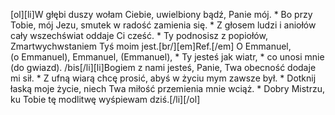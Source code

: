 [ol][li]W głębi duszy wołam Ciebie, uwielbiony bądź, Panie mój. * Bo przy Tobie, mój Jezu, smutek w radość zamienia się. * Z głosem ludzi i aniołów cały wszechświat oddaje Ci cześć. * Ty podnosisz z popiołów, Zmartwychwstaniem Tyś moim jest.[br/][em]Ref.[/em] O Emmanuel, (o Emmanuel), Emmanuel, (Emmanuel), * Ty jesteś jak wiatr, * co unosi mnie (do gwiazd). /bis[/li][li]Bogiem z nami jesteś, Panie, Twa obecność dodaje mi sił. * Z ufną wiarą chcę prosić, abyś w życiu mym zawsze był. * Dotknij łaską moje życie, niech Twa miłość przemienia mnie wciąż. * Dobry Mistrzu, ku Tobie tę modlitwę wyśpiewam dziś.[/li][/ol]